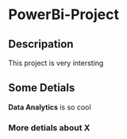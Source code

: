 # PowerBi-Project

## Descripation

This project is very intersting

## Some Detials

**Data Analytics** is so cool



### More detials about X
